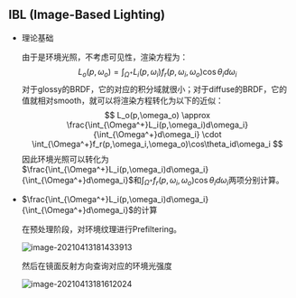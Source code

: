 ## IBL (Image-Based Lighting)

* 理论基础

  由于是环境光照，不考虑可见性，渲染方程为：
  $$
  L_o(p,\omega_o)=\int_{\Omega^+}L_i(p,\omega_i)f_r(p,\omega_i,\omega_o)\cos\theta_id\omega_i
  $$
  对于glossy的BRDF，它的对应的积分域就很小；对于diffuse的BRDF，它的值就相对smooth，就可以将渲染方程转化为以下的近似：
  $$
  L_o(p,\omega_o) \approx \frac{\int_{\Omega^+}L_i(p,\omega_i)d\omega_i}{\int_{\Omega^+}d\omega_i} \cdot \int_{\Omega^+}f_r(p,\omega_i,\omega_o)\cos\theta_id\omega_i
  $$
  因此环境光照可以转化为$\frac{\int_{\Omega^+}L_i(p,\omega_i)d\omega_i}{\int_{\Omega^+}d\omega_i}$和$\int_{\Omega^+}f_r(p,\omega_i,\omega_o)\cos\theta_id\omega_i$两项分别计算。

* $\frac{\int_{\Omega^+}L_i(p,\omega_i)d\omega_i}{\int_{\Omega^+}d\omega_i}$的计算

  在预处理阶段，对环境纹理进行Prefiltering。

  ![image-20210413181433913](D:\Code\CG\202\GAMES202-note\Environment_mapping.assets\image-20210413181433913.png)

  然后在镜面反射方向查询对应的环境光强度

  ![image-20210413181612024](D:\Code\CG\202\GAMES202-note\Environment_mapping.assets\image-20210413181612024.png)

  

  

